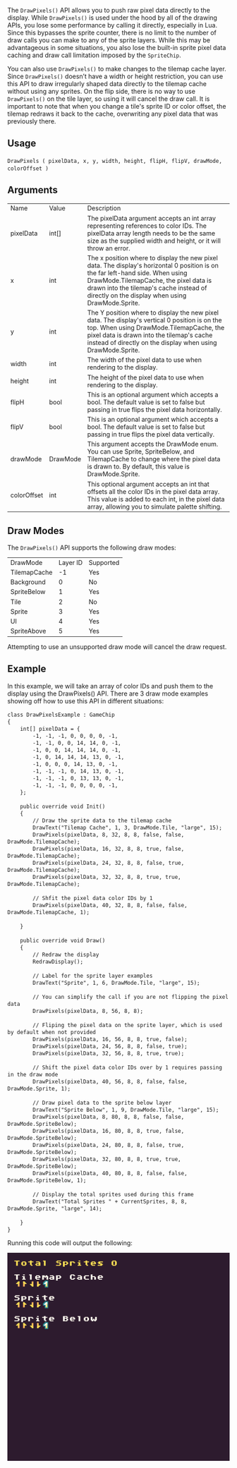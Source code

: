 The `DrawPixels()` API allows you to push raw pixel data directly to the display. While `DrawPixels()` is used under the hood by all of the drawing APIs, you lose some performance by calling it directly, especially in Lua. Since this bypasses the sprite counter, there is no limit to the number of draw calls you can make to any of the sprite layers. While this may be advantageous in some situations, you also lose the built-in sprite pixel data caching and draw call limitation imposed by the `SpriteChip`.

You can also use `DrawPixels()` to make changes to the tilemap cache layer. Since `DrawPixels()` doesn’t have a width or height restriction, you can use this API to draw irregularly shaped data directly to the tilemap cache without using any sprites. On the flip side, there is no way to use `DrawPixels()` on the tile layer, so using it will cancel the draw call. It is important to note that when you change a tile's sprite ID or color offset, the tilemap redraws it back to the cache, overwriting any pixel data that was previously there.

## Usage

`DrawPixels ( pixelData, x, y, width, height, flipH, flipV, drawMode, colorOffset )`

## Arguments

<table>
  <tr>
    <td>Name</td>
    <td>Value</td>
    <td>Description</td>
  </tr>
  <tr>
    <td>pixelData</td>
    <td>int[]</td>
    <td>The pixelData argument accepts an int array representing references to color IDs. The pixelData array length needs to be the same size as the supplied width and height, or it will throw an error.</td>
  </tr>
  <tr>
    <td>x</td>
    <td>int</td>
    <td>The x position where to display the new pixel data. The display's horizontal 0 position is on the far left-hand side. When using DrawMode.TilemapCache, the pixel data is drawn into the tilemap's cache instead of directly on the display when using DrawMode.Sprite.</td>
  </tr>
  <tr>
    <td>y</td>
    <td>int</td>
    <td>The Y position where to display the new pixel data. The display's vertical 0 position is on the top. When using DrawMode.TilemapCache, the pixel data is drawn into the tilemap's cache instead of directly on the display when using DrawMode.Sprite.</td>
  </tr>
  <tr>
    <td>width</td>
    <td>int</td>
    <td>The width of the pixel data to use when rendering to the display.</td>
  </tr>
  <tr>
    <td>height</td>
    <td>int</td>
    <td>The height of the pixel data to use when rendering to the display.</td>
  </tr>
  <tr>
    <td>flipH</td>
    <td>bool</td>
    <td>This is an optional argument which accepts a bool. The default value is set to false but passing in true flips the pixel data horizontally.</td>
  </tr>
  <tr>
    <td>flipV</td>
    <td>bool</td>
    <td>This is an optional argument which accepts a bool. The default value is set to false but passing in true flips the pixel data vertically.</td>
  </tr>
  <tr>
    <td>drawMode</td>
    <td>DrawMode</td>
    <td>This argument accepts the DrawMode enum. You can use Sprite, SpriteBelow, and TilemapCache to change where the pixel data is drawn to. By default, this value is DrawMode.Sprite.</td>
  </tr>
  <tr>
    <td>colorOffset</td>
    <td>int</td>
    <td>This optional argument accepts an int that offsets all the color IDs in the pixel data array. This value is added to each int, in the pixel data array, allowing you to simulate palette shifting.</td>
  </tr>
</table>


## Draw Modes

The `DrawPixels()` API supports the following draw modes:

<table>
  <tr>
    <td>DrawMode</td>
    <td>Layer ID</td>
    <td>Supported</td>
  </tr>
  <tr>
    <td>TilemapCache</td>
    <td>-1</td>
    <td>Yes</td>
  </tr>
  <tr>
    <td>Background</td>
    <td>0</td>
    <td>No</td>
  </tr>
  <tr>
    <td>SpriteBelow</td>
    <td>1</td>
    <td>Yes</td>
  </tr>
  <tr>
    <td>Tile</td>
    <td>2</td>
    <td>No</td>
  </tr>
  <tr>
    <td>Sprite</td>
    <td>3</td>
    <td>Yes</td>
  </tr>
  <tr>
    <td>UI</td>
    <td>4</td>
    <td>Yes</td>
  </tr>
  <tr>
    <td>SpriteAbove</td>
    <td>5</td>
    <td>Yes</td>
  </tr>
</table>


Attempting to use an unsupported draw mode will cancel the draw request. 

## Example

In this example, we will take an array of color IDs and push them to the display using the DrawPixels() API. There are 3 draw mode examples showing off how to use this API in different situations:

    class DrawPixelsExample : GameChip
    {
        int[] pixelData = {
            -1, -1, -1, 0, 0, 0, 0, -1,
            -1, -1, 0, 0, 14, 14, 0, -1,
            -1, 0, 0, 14, 14, 14, 0, -1,
            -1, 0, 14, 14, 14, 13, 0, -1,
            -1, 0, 0, 0, 14, 13, 0, -1,
            -1, -1, -1, 0, 14, 13, 0, -1,
            -1, -1, -1, 0, 13, 13, 0, -1,
            -1, -1, -1, 0, 0, 0, 0, -1,
        };

        public override void Init()
        { 
            // Draw the sprite data to the tilemap cache
            DrawText("Tilemap Cache", 1, 3, DrawMode.Tile, "large", 15);
            DrawPixels(pixelData, 8, 32, 8, 8, false, false, DrawMode.TilemapCache);
            DrawPixels(pixelData, 16, 32, 8, 8, true, false, DrawMode.TilemapCache);
            DrawPixels(pixelData, 24, 32, 8, 8, false, true, DrawMode.TilemapCache);
            DrawPixels(pixelData, 32, 32, 8, 8, true, true, DrawMode.TilemapCache);

            // Shfit the pixel data color IDs by 1
            DrawPixels(pixelData, 40, 32, 8, 8, false, false, DrawMode.TilemapCache, 1);

        }

        public override void Draw()
        { 
            // Redraw the display
            RedrawDisplay();

            // Label for the sprite layer examples
            DrawText("Sprite", 1, 6, DrawMode.Tile, "large", 15);

            // You can simplify the call if you are not flipping the pixel data
            DrawPixels(pixelData, 8, 56, 8, 8);

            // Fliping the pixel data on the sprite layer, which is used by default when not provided
            DrawPixels(pixelData, 16, 56, 8, 8, true, false);
            DrawPixels(pixelData, 24, 56, 8, 8, false, true);
            DrawPixels(pixelData, 32, 56, 8, 8, true, true);

            // Shift the pixel data color IDs over by 1 requires passing in the draw mode
            DrawPixels(pixelData, 40, 56, 8, 8, false, false, DrawMode.Sprite, 1);

            // Draw pixel data to the sprite below layer
            DrawText("Sprite Below", 1, 9, DrawMode.Tile, "large", 15);
            DrawPixels(pixelData, 8, 80, 8, 8, false, false, DrawMode.SpriteBelow);
            DrawPixels(pixelData, 16, 80, 8, 8, true, false, DrawMode.SpriteBelow);
            DrawPixels(pixelData, 24, 80, 8, 8, false, true, DrawMode.SpriteBelow);
            DrawPixels(pixelData, 32, 80, 8, 8, true, true, DrawMode.SpriteBelow);
            DrawPixels(pixelData, 40, 80, 8, 8, false, false, DrawMode.SpriteBelow, 1);

            // Display the total sprites used during this frame
            DrawText("Total Sprites " + CurrentSprites, 8, 8, DrawMode.Sprite, "large", 14);

        }
    }

Running this code will output the following:

<p style="text-align:center"><img src="images/DrawPixelsOutput_image_0.png" /></p>


